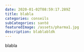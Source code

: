 ```yaml
---
date: 2020-01-02T08:59:17.289Z
title: blabla
categories: conseils
subCategories: santé
featuredImage: /assets/pharma1.jpg
description: blablabldk
---
```

blabla
